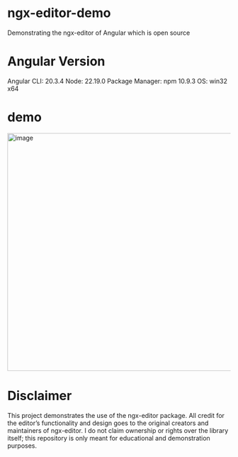 # ngx-editor-demo
Demonstrating the ngx-editor of Angular which is open source

# Angular Version 
Angular CLI: 20.3.4
Node: 22.19.0
Package Manager: npm 10.9.3
OS: win32 x64

# demo
<img width="941" height="536" alt="image" src="https://github.com/user-attachments/assets/e6fe0998-434b-4933-961c-2d5621c486b1" />

# Disclaimer
This project demonstrates the use of the ngx-editor package. All credit for the editor’s functionality and design goes to the original creators and maintainers of ngx-editor. I do not claim ownership or rights over the library itself; this repository is only meant for educational and demonstration purposes.

